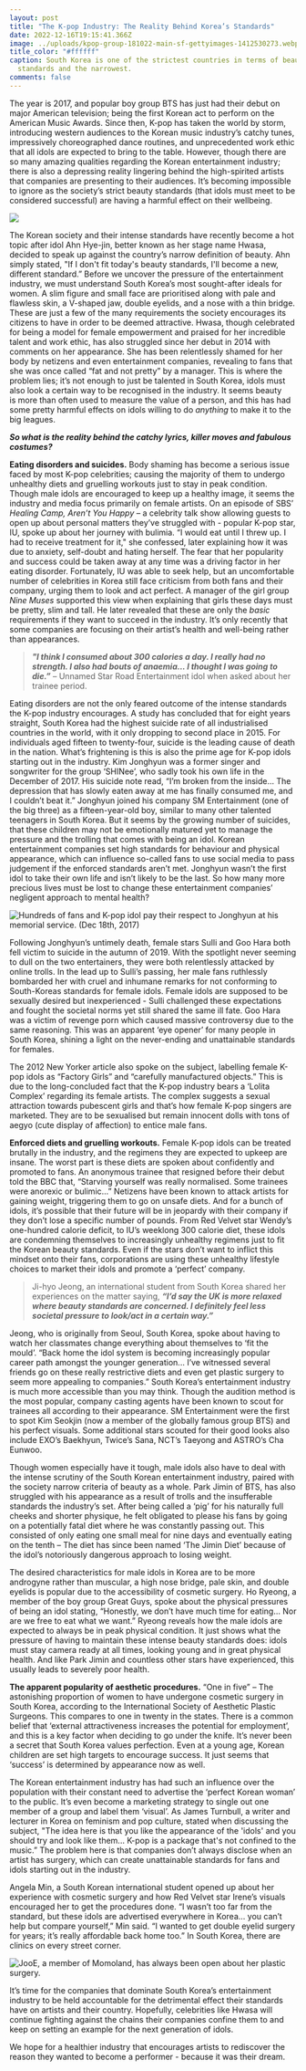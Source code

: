 ```yaml
---
layout: post
title: "The K-pop Industry: The Reality Behind Korea’s Standards"
date: 2022-12-16T19:15:41.366Z
image: ../uploads/kpop-group-181022-main-sf-gettyimages-1412530273.webp
title_color: "#ffffff"
caption: South Korea is one of the strictest countries in terms of beauty
  standards and the narrowest.
comments: false
---
```



The year is 2017, and popular boy group BTS has just had their debut on major American television; being the first Korean act to perform on the American Music Awards. Since then, K-pop has taken the world by storm, introducing western audiences to the Korean music industry’s catchy tunes, impressively choreographed dance routines, and unprecedented work ethic that all idols are expected to bring to the table. However, though there are so many amazing qualities regarding the Korean entertainment industry; there is also a depressing reality lingering behind the high-spirited artists that companies are presenting to their audiences. It’s becoming impossible to ignore as the society’s strict beauty standards (that idols must meet to be considered successful) are having a harmful effect on their wellbeing.

![](../uploads/bts1.webp)

The Korean society and their intense standards have recently become a hot topic after idol Ahn Hye-jin, better known as her stage name Hwasa, decided to speak up against the country’s narrow definition of beauty. Ahn simply stated, "If I don't fit today's beauty standards, I'll become a new, different standard.” Before we uncover the pressure of the entertainment industry, we must understand South Korea’s most sought-after ideals for women. A slim figure and small face are prioritised along with pale and flawless skin, a V-shaped jaw, double eyelids, and a nose with a thin bridge. These are just a few of the many requirements the society encourages its citizens to have in order to be deemed attractive. Hwasa, though celebrated for being a model for female empowerment and praised for her incredible talent and work ethic, has also struggled since her debut in 2014 with comments on her appearance. She has been relentlessly shamed for her body by netizens and even entertainment companies, revealing to fans that she was once called “fat and not pretty” by a manager. This is where the problem lies; it’s not enough to just be talented in South Korea, idols must also look a certain way to be recognised in the industry. It seems beauty is more than often used to measure the value of a person, and this has had some pretty harmful effects on idols willing to do *anything* to make it to the big leagues.

***So what is the reality behind the catchy lyrics, killer moves and fabulous costumes?***

**Eating disorders and suicides.** Body shaming has become a serious issue faced by most K-pop celebrities; causing the majority of them to undergo unhealthy diets and gruelling workouts just to stay in peak condition. Though male idols are encouraged to keep up a healthy image, it seems the industry and media focus primarily on female artists. On an episode of SBS’ *Healing Camp, Aren’t You Happy –* a celebrity talk show allowing guests to open up about personal matters they’ve struggled with - popular K-pop star, IU, spoke up about her journey with bulimia. “I would eat until I threw up. I had to receive treatment for it," she confessed, later explaining how it was due to anxiety, self-doubt and hating herself. The fear that her popularity and success could be taken away at any time was a driving factor in her eating disorder. Fortunately, IU was able to seek help, but an uncomfortable number of celebrities in Korea still face criticism from both fans and their company, urging them to look and act perfect. A manager of the girl group *Nine Muses* supported this view when explaining that girls these days must be pretty, slim and tall. He later revealed that these are only the *basic* requirements if they want to succeed in the industry. It’s only recently that some companies are focusing on their artist’s health and well-being rather than appearances.

> ***"I think I consumed about 300 calories a day. I really had no strength. I also had bouts of anaemia... I thought I was going to die.”*** – Unnamed Star Road Entertainment idol when asked about her trainee period.

Eating disorders are not the only feared outcome of the intense standards the K-pop industry encourages. A study has concluded that for eight years straight, South Korea had the highest suicide rate of all industrialised countries in the world, with it only dropping to second place in 2015. For individuals aged fifteen to twenty-four, suicide is the leading cause of death in the nation. What’s frightening is this is also the prime age for K-pop idols starting out in the industry. Kim Jonghyun was a former singer and songwriter for the group ‘SHINee’, who sadly took his own life in the December of 2017. His suicide note read, “I’m broken from the inside... The depression that has slowly eaten away at me has finally consumed me, and I couldn’t beat it.” Jonghyun joined his company SM Entertainment (one of the big three) as a fifteen-year-old boy, similar to many other talented teenagers in South Korea. But it seems by the growing number of suicides, that these children may not be emotionally matured yet to manage the pressure and the trolling that comes with being an idol. Korean entertainment companies set high standards for behaviour and physical appearance, which can influence so-called fans to use social media to pass judgement if the enforced standards aren’t met. Jonghyun wasn’t the first idol to take their own life and isn’t likely to be the last. So how many more precious lives must be lost to change these entertainment companies’ negligent approach to mental health?

![Hundreds of fans and K-pop idol pay their respect to Jonghyun at his memorial service. (Dec 18th, 2017)](../uploads/jonghyun.jpg)

Following Jonghyun’s untimely death, female stars Sulli and Goo Hara both fell victim to suicide in the autumn of 2019. With the spotlight never seeming to dull on the two entertainers, they were both relentlessly attacked by online trolls. In the lead up to Sulli’s passing, her male fans ruthlessly bombarded her with cruel and inhumane remarks for not conforming to South-Koreas standards for female idols. Female idols are supposed to be sexually desired but inexperienced - Sulli challenged these expectations and fought the societal norms yet still shared the same ill fate. Goo Hara was a victim of revenge porn which caused massive controversy due to the same reasoning. This was an apparent ‘eye opener’ for many people in South Korea, shining a light on the never-ending and unattainable standards for females.

The 2012 New Yorker article also spoke on the subject, labelling female K-pop idols as “Factory Girls” and “carefully manufactured objects.” This is due to the long-concluded fact that the K-pop industry bears a ‘Lolita Complex’ regarding its female artists. The complex suggests a sexual attraction towards pubescent girls and that’s how female K-pop singers are marketed. They are to be sexualised but remain innocent dolls with tons of aegyo (cute display of affection) to entice male fans.

**Enforced diets and gruelling workouts.** Female K-pop idols can be treated brutally in the industry, and the regimens they are expected to upkeep are insane. The worst part is these diets are spoken about confidently and promoted to fans. An anonymous trainee that resigned before their debut told the BBC that, “Starving yourself was really normalised. Some trainees were anorexic or bulimic...” Netizens have been known to attack artists for gaining weight, triggering them to go on unsafe diets. And for a bunch of idols, it’s possible that their future will be in jeopardy with their company if they don’t lose a specific number of pounds. From Red Velvet star Wendy’s one-hundred calorie deficit, to IU’s weeklong 300 calorie diet, these idols are condemning themselves to increasingly unhealthy regimens just to fit the Korean beauty standards. Even if the stars don’t want to inflict this mindset onto their fans, corporations are using these unhealthy lifestyle choices to market their idols and promote a ‘perfect’ company.

> Ji-hyo Jeong, an international student from South Korea shared her experiences on the matter saying, ***“I’d say the UK is more relaxed where beauty standards are concerned. I definitely feel less societal pressure to look/act in a certain way.”***

Jeong, who is originally from Seoul, South Korea, spoke about having to watch her classmates change everything about themselves to ‘fit the mould’. “Back home the idol system is becoming increasingly popular career path amongst the younger generation... I’ve witnessed several friends go on these really restrictive diets and even get plastic surgery to seem more appealing to companies.” South Korea’s entertainment industry is much more accessible than you may think. Though the audition method is the most popular, company casting agents have been known to scout for trainees all according to their appearance. SM Entertainment were the first to spot Kim Seokjin (now a member of the globally famous group BTS) and his perfect visuals. Some additional stars scouted for their good looks also include EXO’s Baekhyun, Twice’s Sana, NCT’s Taeyong and ASTRO’s Cha Eunwoo.

Though women especially have it tough, male idols also have to deal with the intense scrutiny of the South Korean entertainment industry, paired with the society narrow criteria of beauty as a whole. Park Jimin of BTS, has also struggled with his appearance as a result of trolls and the insufferable standards the industry’s set. After being called a ‘pig’ for his naturally full cheeks and shorter physique, he felt obligated to please his fans by going on a potentially fatal diet where he was constantly passing out. This consisted of only eating one small meal for nine days and eventually eating on the tenth – The diet has since been named ‘The Jimin Diet’ because of the idol’s notoriously dangerous approach to losing weight.

The desired characteristics for male idols in Korea are to be more androgyne rather than muscular, a high nose bridge, pale skin, and double eyelids is popular due to the accessibility of cosmetic surgery. Ho Ryeong, a member of the boy group Great Guys, spoke about the physical pressures of being an idol stating, “Honestly, we don’t have much time for eating... Nor are we free to eat what we want.” Ryeong reveals how the male idols are expected to always be in peak physical condition. It just shows what the pressure of having to maintain these intense beauty standards does: idols must stay camera ready at all times, looking young and in great physical health. And like Park Jimin and countless other stars have experienced, this usually leads to severely poor health.

**The apparent popularity of aesthetic procedures.** “One in five” – The astonishing proportion of women to have undergone cosmetic surgery in South Korea, according to the International Society of Aesthetic Plastic Surgeons. This compares to one in twenty in the states. There is a common belief that ‘external attractiveness increases the potential for employment’, and this is a key factor when deciding to go under the knife. It’s never been a secret that South Korea values perfection. Even at a young age, Korean children are set high targets to encourage success. It just seems that ‘success’ is determined by appearance now as well.

The Korean entertainment industry has had such an influence over the population with their constant need to advertise the ‘perfect Korean woman’ to the public. It’s even become a marketing strategy to single out one member of a group and label them ‘visual’. As James Turnbull, a writer and lecturer in Korea on feminism and pop culture, stated when discussing the subject, "The idea here is that you like the appearance of the 'idols' and you should try and look like them... K-pop is a package that's not confined to the music.” The problem here is that companies don’t always disclose when an artist has surgery, which can create unattainable standards for fans and idols starting out in the industry.

Angela Min, a South Korean international student opened up about her experience with cosmetic surgery and how Red Velvet star Irene’s visuals encouraged her to get the procedures done. “I wasn’t too far from the standard, but these idols are advertised everywhere in Korea... you can’t help but compare yourself,” Min said. “I wanted to get double eyelid surgery for years; it’s really affordable back home too.” In South Korea, there are clinics on every street corner.

![JooE, a member of Momoland, has always been open about her plastic surgery.](../uploads/momoland.jpg)

It’s time for the companies that dominate South Korea’s entertainment industry to be held accountable for the detrimental effect their standards have on artists and their country. Hopefully, celebrities like Hwasa will continue fighting against the chains their companies confine them to and keep on setting an example for the next generation of idols.

We hope for a healthier industry that encourages artists to rediscover the reason they wanted to become a performer - because it was their dream.